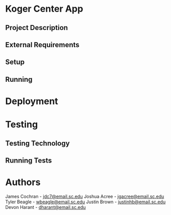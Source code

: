 # Koger Center App

## Project Description

## External Requirements

## Setup

## Running

# Deployment

# Testing

## Testing Technology

## Running Tests

# Authors
James Cochran - jdc7@email.sc.edu
Joshua Acree - jgacree@email.sc.edu
Tyler Beagle - wbeagle@email.sc.edu
Justin Brown - justinhb@email.sc.edu
Devon Harant - dharant@email.sc.edu